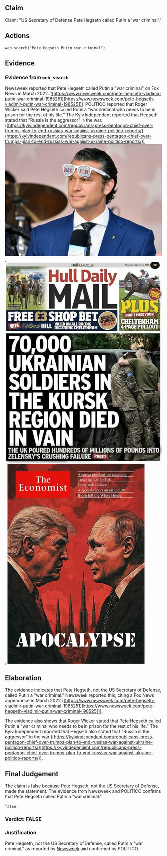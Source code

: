 ## Claim
Claim: "US Secretary of Defense Pete Hegseth called Putin a 'war criminal'."

## Actions
```
web_search("Pete Hegseth Putin war criminal")
```

## Evidence
### Evidence from `web_search`
Newsweek reported that Pete Hegseth called Putin a "war criminal" on Fox News in March 2022. ([https://www.newsweek.com/pete-hegseth-vladimir-putin-war-criminal-1985251](https://www.newsweek.com/pete-hegseth-vladimir-putin-war-criminal-1985251)). POLITICO reported that Roger Wicker said Pete Hegseth called Putin a “war criminal who needs to be in prison for the rest of his life.” The Kyiv Independent reported that Hegseth stated that "Russia is the aggressor" in the war. ([https://kyivindependent.com/republicans-press-pentagon-chief-over-trumps-plan-to-end-russias-war-against-ukraine-politico-reports/](https://kyivindependent.com/republicans-press-pentagon-chief-over-trumps-plan-to-end-russias-war-against-ukraine-politico-reports/)) ![image 2703](media/2025-08-07_21-01-1754600508-148904.jpg), ![image 1](media/0.jpg), ![image 2](media/3.jpg)


## Elaboration
The evidence indicates that Pete Hegseth, not the US Secretary of Defense, called Putin a "war criminal." Newsweek reported this, citing a Fox News appearance in March 2022 ([https://www.newsweek.com/pete-hegseth-vladimir-putin-war-criminal-1985251](https://www.newsweek.com/pete-hegseth-vladimir-putin-war-criminal-1985251)).

The evidence also shows that Roger Wicker stated that Pete Hegseth called Putin a "war criminal who needs to be in prison for the rest of his life." The Kyiv Independent reported that Hegseth also stated that "Russia is the aggressor" in the war ([https://kyivindependent.com/republicans-press-pentagon-chief-over-trumps-plan-to-end-russias-war-against-ukraine-politico-reports/](https://kyivindependent.com/republicans-press-pentagon-chief-over-trumps-plan-to-end-russias-war-against-ukraine-politico-reports/)).


## Final Judgement
The claim is false because Pete Hegseth, not the US Secretary of Defense, made the statement. The evidence from Newsweek and POLITICO confirms that Pete Hegseth called Putin a "war criminal."

`false`


### Verdict: FALSE

### Justification
Pete Hegseth, not the US Secretary of Defense, called Putin a "war criminal," as reported by [Newsweek](https://www.newsweek.com/pete-hegseth-vladimir-putin-war-criminal-1985251) and confirmed by POLITICO.
